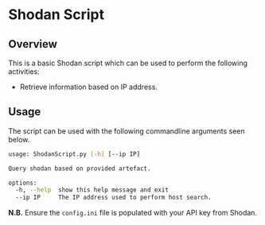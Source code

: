 # Shodan Script
## Overview

This is a basic Shodan script which can be used to perform the following activities:

* Retrieve information based on IP address.

## Usage

The script can be used with the following commandline arguments seen below.

```bash
usage: ShodanScript.py [-h] [--ip IP]

Query shodan based on provided artefact.

options:
  -h, --help  show this help message and exit
  --ip IP     The IP address used to perform host search.
```

**N.B.** Ensure the `config.ini` file is populated with your API key from Shodan.
